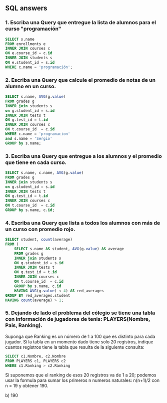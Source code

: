 ## SQL answers

### 1. Escriba una Query que entregue la lista de alumnos para el curso "programación"
```sql
SELECT s.name 
FROM enrollments e
INNER JOIN courses c
ON e.course_id = c.id
INNER JOIN students s
ON e.student_id = s.id
WHERE c.name = 'programación';
```

### 2. Escriba una Query que calcule el promedio de notas de un alumno en un curso.
```sql
SELECT s.name, AVG(g.value)
FROM grades g
INNER join students s
on g.student_id = s.id
INNER JOIN tests t
ON g.test_id = t.id
INNER JOIN courses c
ON t.course_id  = c.id
WHERE c.name = 'programacion'
and s.name = 'Sergio'
GROUP by s.name;
```

### 3. Escriba una Query que entregue a los alumnos y el promedio que tiene en cada curso.
```sql
SELECT s.name, c.name, AVG(g.value)
FROM grades g
INNER join students s
on g.student_id = s.id
INNER JOIN tests t
ON g.test_id = t.id
INNER JOIN courses c
ON t.course_id  = c.id
GROUP by s.name, c.id;
```

### 4. Escriba una Query que lista a todos los alumnos con más de un curso con promedio rojo.
```sql
SELECT student, count(average) 
FROM (
	SELECT s.name AS student, AVG(g.value) AS average
	FROM grades g
	INNER join students s
	ON g.student_id = s.id
	INNER JOIN tests t
	ON g.test_id = t.id
	INNER JOIN courses c
	ON t.course_id  = c.id
	GROUP by s.name, c.id
	HAVING AVG(g.value) < 4) AS red_averages
GROUP BY red_averages.student
HAVING count(average) > 1;
```

### 5. Dejando de lado el problema del cólegio se tiene una tabla con información de jugadores de tenis: PLAYERS(Nombre, Pais, Ranking). 
Suponga que Ranking es un número de 1 a 100 que es distinto para cada jugador. Si la tabla en un momento dado tiene solo 20 registros, indique cuantos registros tiene la tabla que resulta de la siguiente consulta:
```sql
SELECT c1.Nombre, c2.Nombre
FROM PLAYERS c1, PLAYERS c2
WHERE c1.Ranking > c2.Ranking
```
Si suponemos que el ranking de esos 20 registros va de 1 a 20; podemos usar la formula para sumar los primeros n numeros naturales: n(n+1)/2 con n = 19 y obtener 190.

b) 190
